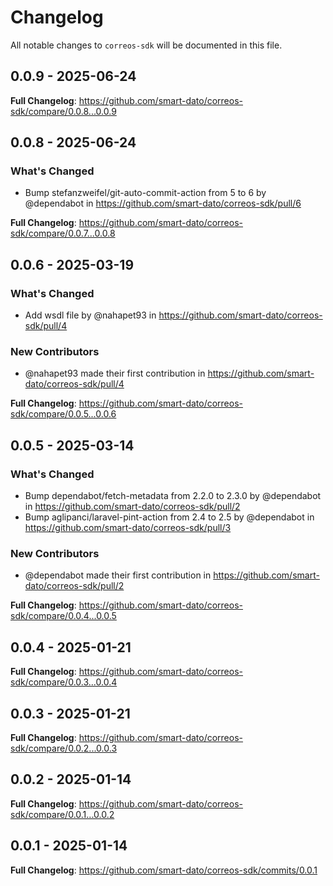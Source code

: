 # Changelog

All notable changes to `correos-sdk` will be documented in this file.

## 0.0.9 - 2025-06-24

**Full Changelog**: https://github.com/smart-dato/correos-sdk/compare/0.0.8...0.0.9

## 0.0.8 - 2025-06-24

### What's Changed

* Bump stefanzweifel/git-auto-commit-action from 5 to 6 by @dependabot in https://github.com/smart-dato/correos-sdk/pull/6

**Full Changelog**: https://github.com/smart-dato/correos-sdk/compare/0.0.7...0.0.8

## 0.0.6 - 2025-03-19

### What's Changed

* Add wsdl file by @nahapet93 in https://github.com/smart-dato/correos-sdk/pull/4

### New Contributors

* @nahapet93 made their first contribution in https://github.com/smart-dato/correos-sdk/pull/4

**Full Changelog**: https://github.com/smart-dato/correos-sdk/compare/0.0.5...0.0.6

## 0.0.5 - 2025-03-14

### What's Changed

* Bump dependabot/fetch-metadata from 2.2.0 to 2.3.0 by @dependabot in https://github.com/smart-dato/correos-sdk/pull/2
* Bump aglipanci/laravel-pint-action from 2.4 to 2.5 by @dependabot in https://github.com/smart-dato/correos-sdk/pull/3

### New Contributors

* @dependabot made their first contribution in https://github.com/smart-dato/correos-sdk/pull/2

**Full Changelog**: https://github.com/smart-dato/correos-sdk/compare/0.0.4...0.0.5

## 0.0.4 - 2025-01-21

**Full Changelog**: https://github.com/smart-dato/correos-sdk/compare/0.0.3...0.0.4

## 0.0.3 - 2025-01-21

**Full Changelog**: https://github.com/smart-dato/correos-sdk/compare/0.0.2...0.0.3

## 0.0.2 - 2025-01-14

**Full Changelog**: https://github.com/smart-dato/correos-sdk/compare/0.0.1...0.0.2

## 0.0.1 - 2025-01-14

**Full Changelog**: https://github.com/smart-dato/correos-sdk/commits/0.0.1
